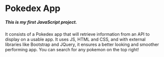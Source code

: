 # Pokedex App

##### This is my first JavaScript project. 
It consists of a Pokedex app that will retrieve information from an API to display on a usable app. It uses JS, HTML and CSS, and with external libraries like Bootstrap and JQuery, it ensures a better looking and smoother performing app. 
You can search for any pokemon on the top right!